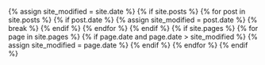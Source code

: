 {% assign site_modified = site.date %}
    {% if site.posts %}
        {% for post in site.posts %}
            {% if post.date %}
                {% assign site_modified = post.date %}
                {% break %}
            {% endif %}
        {% endfor %}
    {% endif %}
    {% if site.pages %}
        {% for page in site.pages %}
            {% if page.date and page.date > site_modified %}
                {% assign site_modified = page.date %}
            {% endif %}
        {% endfor %}
    {% endif %}

<script type="application/ld+json">
{
    "@context": "http://schema.org",
    "@type": "WebSite",
    {% if site.name %}
    "name": "{{ site.name }}",
    {% endif %}
    {% if site.description %}
    "description": "{{ site.description }}",
    {% endif %}
    {% if site.url %}
    "url": "{{ site.url }}{{ site.baseurl }}",
    {% endif %}
    {% if site.author %}
    "author": { "@type": "Person",
    "name": "{{ site.author }}" },
    {% endif %}
    {% if site.date %}
    "dateCreated": "{{ site.date | date: "%Y-%m-%d" }}",
    {% endif %}
    "dateModified": "{{ site_modified | date: "%Y-%m-%d" }}"
}
</script>
